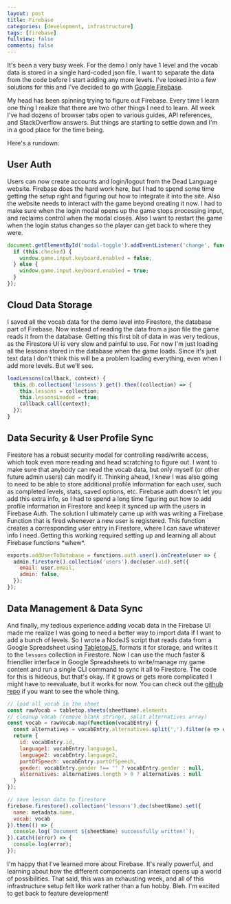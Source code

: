 ```yaml
---
layout: post
title: Firebase
categories: [development, infrastructure]
tags: [firebase]
fullview: false
comments: false
---
```


It's been a very busy week. For the demo I only have 1 level and the vocab data is stored in a single hard-coded json file. I want to separate the data from the code before I start adding any more levels. I've looked into a few solutions for this and I've decided to go with [Google Firebase](https://firebase.google.com/).

My head has been spinning trying to figure out Firebase. Every time I learn one thing I realize that there are two other things I need to learn. All week I've had dozens of browser tabs open to various guides, API references, and StackOverflow answers. But things are starting to settle down and I'm in a good place for the time being.

Here's a rundown:

## User Auth

Users can now create accounts and login/logout from the Dead Language website. Firebase does the hard work here, but I had to spend some time getting the setup right and figuring out how to integrate it into the site. Also the website needs to interact with the game beyond creating it now. I had to make sure when the login modal opens up the game stops processing input, and reclaims control when the modal closes. Also I want to restart the game when the login status changes so the player can get back to where they were.

```js
document.getElementById('modal-toggle').addEventListener('change', function() {
  if (this.checked) {
    window.game.input.keyboard.enabled = false;
  } else {
    window.game.input.keyboard.enabled = true;
  }
});
```

## Cloud Data Storage

I saved all the vocab data for the demo level into Firestore, the database part of Firebase. Now instead of reading the data from a json file the game reads it from the database. Getting this first bit of data in was very tedious, as the Firestore UI is very slow and painful to use. For now I'm just loading all the lessons stored in the database when the game loads. Since it's just text data I don't think this will be a problem loading everything, even when I add more levels. But we'll see.

```js
loadLessons(callback, context) {
  this.db.collection('lessons').get().then((collection) => {
    this.lessons = collection;
    this.lessonsLoaded = true;
    callback.call(context);
  });
}
```

## Data Security & User Profile Sync

Firestore has a robust security model for controlling read/write access, which took even more reading and head scratching to figure out. I want to make sure that anybody can read the vocab data, but only myself (or other future admin users) can modify it. Thinking ahead, I knew I was also going to need to be able to store additional profile information for each user, such as completed levels, stats, saved options, etc. Firebase auth doesn't let you add this extra info, so I had to spend a long time figuring out how to add profile information in Firestore and keep it synced up with the users in Firebase Auth. The solution I ultimately came up with was writing a Firebase Function that is fired whenever a new user is registered. This function creates a corresponding user entry in Firestore, where I can save whatever info I need. Getting this working required setting up and learning all about Firebase functions \*whew\*.

```js
exports.addUserToDatabase = functions.auth.user().onCreate(user => {
  admin.firestore().collection('users').doc(user.uid).set({
    email: user.email,
    admin: false,
  });
});
```

## Data Management & Data Sync

And finally, my tedious experience adding vocab data in the Firebase UI made me realize I was going to need a better way to import data if I want to add a bunch of levels. So I wrote a NodeJS script that reads data from a Google Spreadsheet using [TabletopJS](https://github.com/jsoma/tabletop), formats it for storage, and writes it to the `lessons` collection in Firestore. Now I can use the much faster & friendlier interface in Google Spreadsheets to write/manage my game content and run a single CLI command to sync it all to Firestore. The code for this is hideous, but that's okay. If it grows or gets more complicated I might have to reevaluate, but it works for now. You can check out the [github repo](https://github.com/sethpuckett/dead-language-data-sync) if you want to see the whole thing.

```js
// load all vocab in the sheet
const rawVocab = tabletop.sheets(sheetName).elements
// cleanup vocab (remove blank strings, split alternatives array)
const vocab = rawVocab.map(function(vocabEntry) {
  const alternatives = vocabEntry.alternatives.split(',').filter(e => e != null && e !== '');
  return {
    id: vocabEntry.id,
    language1: vocabEntry.language1,
    language2: vocabEntry.language2,
    partOfSpeech: vocabEntry.partOfSpeech,
    gender: vocabEntry.gender !== '' ? vocabEntry.gender : null,
    alternatives: alternatives.length > 0 ? alternatives : null
  }
});

// save lesson data to firestore
firebase.firestore().collection('lessons').doc(sheetName).set({
  name: metadata.name,
  vocab: vocab
}).then(() => {
  console.log(`Document ${sheetName} successfully written!`);
}).catch((error) => {
  console.log(error);
});
```

I'm happy that I've learned more about Firebase. It's really powerful, and learning about how the different components can interact opens up a world of possibilities. That said, this was an exhausting week, and all of this infrastructure setup felt like *work* rather than a fun hobby. Bleh. I'm excited to get back to feature development!